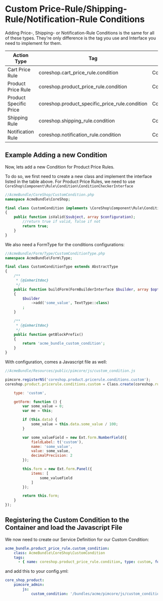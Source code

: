 # Custom Price-Rule/Shipping-Rule/Notification-Rule Conditions

Adding Price-, Shipping- or Notification-Rule Conditions is the same for all of these types. They're only difference is the
tag you use and Interface you need to implement for them.


| Action Type               | Tag                                              | Interface                                                   |
| ------------------------- | ------------------------------------------------ | ----------------------------------------------------------- |
| Cart Price Rule           | coreshop.cart_price_rule.condition               | CoreShop\Component\Rule\Condition\ConditionCheckerInterface |
| Product Price Rule        | coreshop.product_price_rule.condition            | CoreShop\Component\Rule\Condition\ConditionCheckerInterface |
| Product Specific Price    | coreshop.product_specific_price_rule.condition   | CoreShop\Component\Rule\Condition\ConditionCheckerInterface |
| Shipping Rule             | coreshop.shipping_rule.condition                 | CoreShop\Component\Rule\Condition\ConditionCheckerInterface |
| Notification Rule         | coreshop.notification_rule.condition             | CoreShop\Component\Rule\Condition\ConditionCheckerInterface |


## Example Adding a new Condition
Now, lets add a new Condition for Product Price Rules.

To do so, we first need to create a new class and implement the interface listed in the table above. For Product Price Rules, we need to use
```CoreShop\Component\Rule\Condition\ConditionCheckerInterface```

```php
//AcmeBundle/CoreShop/CustomCondition.php
namespace AcmeBundle\CoreShop;

final class CustomCondition implements \CoreShop\Component\Rule\Condition\ConditionCheckerInterface
{
    public function isValid($subject, array $configuration);
        //return true if valid, false if not
        return true;
    }
}
```

We also need a FormType for the conditions configurations:

```php
//AcmeBundle/Form/Type/CustomConditionType.php
namespace AcmeBundle\Form\Type;

final class CustomConditionType extends AbstractType
{
    /**
     * {@inheritdoc}
     */
    public function buildForm(FormBuilderInterface $builder, array $options)
    {
        $builder
            ->add('some_value', TextType::class)
        ;
    }

    /**
     * {@inheritdoc}
     */
    public function getBlockPrefix()
    {
        return 'acme_bundle_custom_condition';
    }
}
```

With configuration, comes a Javascript file as well:

```javascript
//AcmeBundle/Resources/public/pimcore/js/custom_condition.js

pimcore.registerNS('coreshop.product.pricerule.conditions.custom');
coreshop.product.pricerule.conditions.custom = Class.create(coreshop.rules.conditions.abstract, {

    type: 'custom',

    getForm: function () {
        var some_value = 0;
        var me = this;

        if (this.data) {
            some_value = this.data.some_value / 100;
        }

        var some_valueField = new Ext.form.NumberField({
            fieldLabel: t('custom'),
            name: 'some_value',
            value: some_value,
            decimalPrecision: 2
        });

        this.form = new Ext.form.Panel({
            items: [
                some_valueField
            ]
        });

        return this.form;
    }
});

```

## Registering the Custom Condition to the Container and load the Javascript File
We now need to create our Service Definition for our Custom Condition:

```yml
acme_bundle.product_price_rule.custom_condition:
    class: AcmeBundle\CoreShop\CustomCondition
    tags:
      - { name: coreshop.product_price_rule.condition, type: custom, form-type: AcmeBundle\Form\Type\CustomConditionType }
```

and add this to your config.yml:

```yml
core_shop_product:
    pimcore_admin:
        js:
            custom_condition: '/bundles/acme/pimcore/js/custom_condition.js'
```